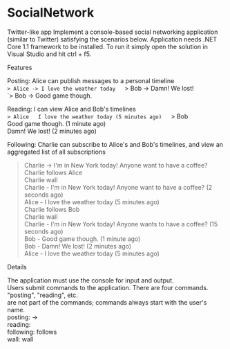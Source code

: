 # SocialNetwork
Twitter-like app
Implement a console-based social networking application (similar to Twitter) satisfying the scenarios below.
Application needs .NET Core 1.1 framework to be installed. To run it simply open the solution in Visual Studio and hit ctrl + f5.

Features

Posting: Alice can publish messages to a personal timeline  
`> Alice -> I love the weather today  
`> Bob -> Damn! We lost!  
`> Bob -> Good game though.  

Reading: I can view Alice and Bob's timelines  
`> Alice  
I love the weather today (5 minutes ago)  
`> Bob  
Good game though. (1 minute ago)  
Damn! We lost! (2 minutes ago)  

Following: Charlie can subscribe to Alice's and Bob's timelines, and view an aggregated list of all subscriptions  
> Charlie -> I'm in New York today! Anyone want to have a coffee?  
> Charlie follows Alice  
> Charlie wall  
Charlie - I'm in New York today! Anyone want to have a coffee? (2 seconds ago)  
Alice - I love the weather today (5 minutes ago)  
> Charlie follows Bob  
> Charlie wall  
Charlie - I'm in New York today! Anyone wants to have a coffee? (15 seconds ago)  
Bob - Good game though. (1 minute ago)  
Bob - Damn! We lost! (2 minutes ago)  
Alice - I love the weather today (5 minutes ago)  

Details  

The application must use the console for input and output.  
Users submit commands to the application. There are four commands. "posting", "reading", etc.  
are not part of the commands; commands always start with the user's name.  
	 posting: <user name> -> <message>  
	 reading: <user name>  
	 following: <user name> follows <another user>  
	 wall: <user name> wall  
   

